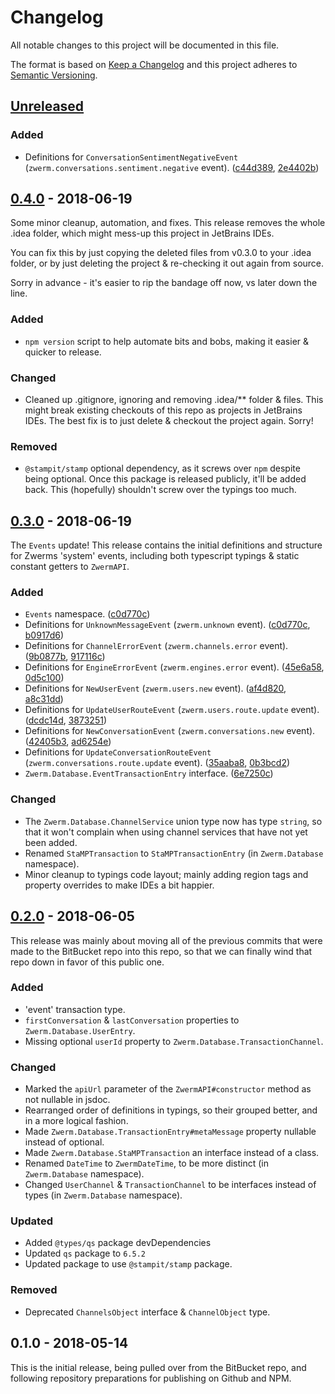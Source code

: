 # Changelog
All notable changes to this project will be documented in this file.

The format is based on [Keep a Changelog](http://keepachangelog.com/en/1.0.0/)
and this project adheres to [Semantic Versioning](http://semver.org/spec/v2.0.0.html).

## [Unreleased]

### Added
 - Definitions for `ConversationSentimentNegativeEvent` (`zwerm.conversations.sentiment.negative` event). ([c44d389], [2e4402b])

## [0.4.0] - 2018-06-19

Some minor cleanup, automation, and fixes. This release removes the whole .idea folder,
which might mess-up this project in JetBrains IDEs.

You can fix this by just copying the deleted files from v0.3.0 to your .idea folder,
or by just deleting the project & re-checking it out again from source.

Sorry in advance - it's easier to rip the bandage off now, vs later down the line.

### Added
 - `npm version` script to help automate bits and bobs, making it easier & quicker to release.

### Changed
 - Cleaned up .gitignore, ignoring and removing .idea/** folder & files.
    This might break existing checkouts of this repo as projects in JetBrains IDEs.
    The best fix is to just delete & checkout the project again. Sorry!

### Removed
 - `@stampit/stamp` optional dependency, as it screws over `npm` despite being optional.
    Once this package is released publicly, it'll be added back.
    This (hopefully) shouldn't screw over the typings too much.

## [0.3.0] - 2018-06-19

The `Events` update! This release contains the initial definitions and structure for Zwerms
'system' events, including both typescript typings & static constant getters to `ZwermAPI`.

### Added
 - `Events` namespace. ([c0d770c])
 - Definitions for `UnknownMessageEvent` (`zwerm.unknown` event). ([c0d770c], [b0917d6])
 - Definitions for `ChannelErrorEvent` (`zwerm.channels.error` event). ([9b0877b], [917116c])
 - Definitions for `EngineErrorEvent` (`zwerm.engines.error` event). ([45e6a58], [0d5c100])
 - Definitions for `NewUserEvent` (`zwerm.users.new` event). ([af4d820], [a8c31dd])
 - Definitions for `UpdateUserRouteEvent` (`zwerm.users.route.update` event). ([dcdc14d], [3873251])
 - Definitions for `NewConversationEvent` (`zwerm.conversations.new` event). ([42405b3], [ad6254e])
 - Definitions for `UpdateConversationRouteEvent` (`zwerm.conversations.route.update` event). ([35aaba8], [0b3bcd2])
 - `Zwerm.Database.EventTransactionEntry` interface. ([6e7250c])

### Changed
 - The `Zwerm.Database.ChannelService` union type now has type `string`, so that it won't
    complain when using channel services that have not yet been added.
 - Renamed `StaMPTransaction` to `StaMPTransactionEntry` (in `Zwerm.Database` namespace).
 - Minor cleanup to typings code layout; mainly adding region tags and property overrides
    to make IDEs a bit happier.

## [0.2.0] - 2018-06-05

This release was mainly about moving all of the previous commits that were made to the BitBucket
repo into this repo, so that we can finally wind that repo down in favor of this public one.

### Added
 - 'event' transaction type.
 - `firstConversation` & `lastConversation` properties to `Zwerm.Database.UserEntry`.
 - Missing optional `userId` property to `Zwerm.Database.TransactionChannel`.

### Changed
 - Marked the `apiUrl` parameter of the `ZwermAPI#constructor` method as not nullable in jsdoc.
 - Rearranged order of definitions in typings, so their grouped better, and in a more logical fashion.
 - Made `Zwerm.Database.TransactionEntry#metaMessage` property nullable instead of optional.
 - Made `Zwerm.Database.StaMPTransaction` an interface instead of a class.
 - Renamed `DateTime` to `ZwermDateTime`, to be more distinct (in `Zwerm.Database` namespace).
 - Changed `UserChannel` & `TransactionChannel` to be interfaces instead of types (in `Zwerm.Database` namespace).

### Updated
 - Added `@types/qs` package devDependencies
 - Updated `qs` package to `6.5.2`
 - Updated package to use `@stampit/stamp` package.

### Removed
 - Deprecated `ChannelsObject` interface & `ChannelObject` type.

## 0.1.0 - 2018-05-14

This is the initial release, being pulled over from the BitBucket repo,
and following repository preparations for publishing on Github and NPM.

[Unreleased]: https://github.com/zwerm/api-client-js/compare/v0.4.0...HEAD

[0.4.0]: https://github.com/zwerm/api-client-js/compare/v0.3.0...v0.4.0
[0.3.0]: https://github.com/zwerm/api-client-js/compare/v0.2.0...v0.3.0
[0.2.0]: https://github.com/zwerm/api-client-js/compare/v0.1.0...v0.2.0
[0.1.0]: https://github.com/zwerm/api-client-js/compare/v0.1.0...v0.1.0

[c0d770c]: https://github.com/zwerm/api-client-js/commit/c0d770c
[b0917d6]: https://github.com/zwerm/api-client-js/commit/b0917d6
[9b0877b]: https://github.com/zwerm/api-client-js/commit/9b0877b
[917116c]: https://github.com/zwerm/api-client-js/commit/917116c
[45e6a58]: https://github.com/zwerm/api-client-js/commit/45e6a58
[0d5c100]: https://github.com/zwerm/api-client-js/commit/0d5c100
[af4d820]: https://github.com/zwerm/api-client-js/commit/af4d820
[a8c31dd]: https://github.com/zwerm/api-client-js/commit/a8c31dd
[dcdc14d]: https://github.com/zwerm/api-client-js/commit/dcdc14d
[3873251]: https://github.com/zwerm/api-client-js/commit/3873251
[42405b3]: https://github.com/zwerm/api-client-js/commit/42405b3
[ad6254e]: https://github.com/zwerm/api-client-js/commit/ad6254e
[35aaba8]: https://github.com/zwerm/api-client-js/commit/35aaba8
[0b3bcd2]: https://github.com/zwerm/api-client-js/commit/0b3bcd2
[6e7250c]: https://github.com/zwerm/api-client-js/commit/6e7250c
[2e4402b]: https://github.com/zwerm/api-client-js/commit/2e4402b
[c44d389]: https://github.com/zwerm/api-client-js/commit/c44d389
